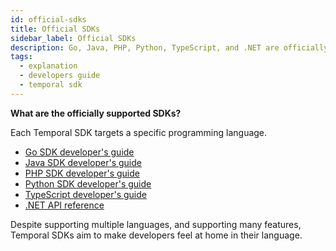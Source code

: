 ```yaml
---
id: official-sdks
title: Official SDKs
sidebar_label: Official SDKs
description: Go, Java, PHP, Python, TypeScript, and .NET are officially supported with SDKs.
tags:
  - explanation
  - developers guide
  - temporal sdk
---
```


**What are the officially supported SDKs?**

Each Temporal SDK targets a specific programming language.

- [Go SDK developer's guide](/go/introduction-to-go-sdk)
- [Java SDK developer's guide](/java/introduction-to-java-sdk)
- [PHP SDK developer's guide](/dev-guide/php)
- [Python SDK developer's guide](/python/introduction-to-python-sdk)
- [TypeScript developer's guide](/typescript/introduction-to-typescript-sdk)
- [.NET API reference](https://dotnet.temporal.io/)

Despite supporting multiple languages, and supporting many features, Temporal SDKs aim to make developers feel at home in their language.
